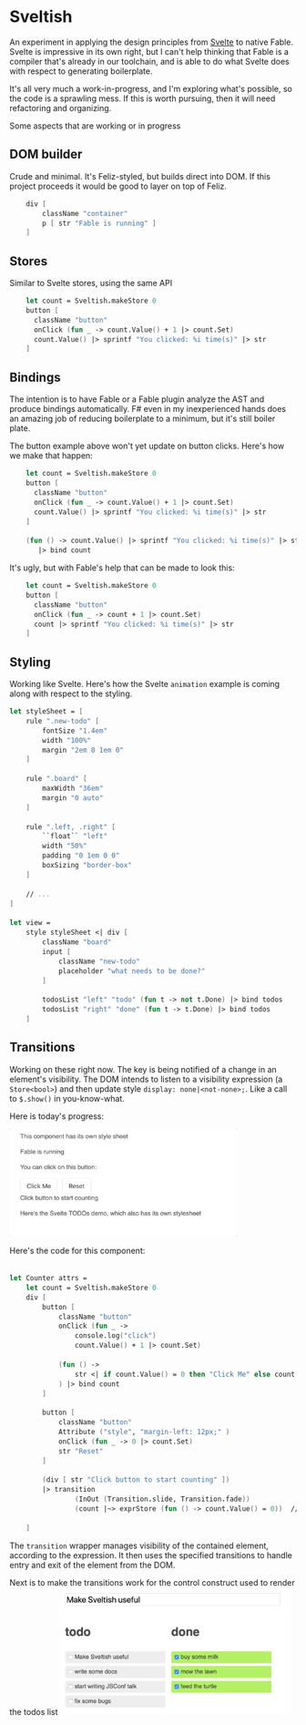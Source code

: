 # Sveltish

An experiment in applying the design principles from [Svelte](svelte.dev) to native Fable. Svelte is impressive in its own right, but I can't help thinking that Fable is a compiler that's already in our toolchain, and is able to do what Svelte does with respect to generating boilerplate.

It's all very much a work-in-progress, and I'm exploring what's possible, so the code is a sprawling mess. If this
is worth pursuing, then it will need refactoring and organizing.

Some aspects that are working or in progress

## DOM builder
Crude and minimal. It's Feliz-styled, but builds direct into DOM. If this project proceeds it would be good to layer on top of Feliz.

```fsharp
    div [
        className "container"
        p [ str "Fable is running" ]
    ]
```

## Stores

Similar to Svelte stores, using the same API

```fsharp
    let count = Sveltish.makeStore 0
    button [
      className "button"
      onClick (fun _ -> count.Value() + 1 |> count.Set)
      count.Value() |> sprintf "You clicked: %i time(s)" |> str
    ]
```

## Bindings

The intention is to have Fable or a Fable plugin analyze the AST and produce bindings automatically. F# even in my inexperienced hands does an amazing job of reducing boilerplate to a minimum, but it's still boiler plate.

The button example above won't yet update on button clicks. Here's how we make that happen:

```fsharp
    let count = Sveltish.makeStore 0
    button [
      className "button"
      onClick (fun _ -> count.Value() + 1 |> count.Set)
      count.Value() |> sprintf "You clicked: %i time(s)" |> str
    ]

    (fun () -> count.Value() |> sprintf "You clicked: %i time(s)" |> str)
       |> bind count
```

It's ugly, but with Fable's help that can be made to look this:

```fsharp
    let count = Sveltish.makeStore 0
    button [
      className "button"
      onClick (fun _ -> count + 1 |> count.Set)
      count |> sprintf "You clicked: %i time(s)" |> str
    ]
```

## Styling

Working like Svelte. Here's how the Svelte `animation` example is coming along with respect to the styling.

```fsharp
let styleSheet = [
    rule ".new-todo" [
        fontSize "1.4em"
        width "100%"
        margin "2em 0 1em 0"
    ]

    rule ".board" [
        maxWidth "36em"
        margin "0 auto"
    ]

    rule ".left, .right" [
        ``float`` "left"
        width "50%"
        padding "0 1em 0 0"
        boxSizing "border-box"
    ]

    // ...
]

let view =
    style styleSheet <| div [
        className "board"
        input [
            className "new-todo"
            placeholder "what needs to be done?"
        ]

        todosList "left" "todo" (fun t -> not t.Done) |> bind todos
        todosList "right" "done" (fun t -> t.Done) |> bind todos
    ]
```

## Transitions

Working on these right now. The key is being notified of a change in an element's visibility. The DOM intends to listen to a visibility expression (a `Store<bool>`) and then update style `display: none|<not-none>;`. Like a call to `$.show()` in you-know-what.

Here is today's progress:

<img alt="Transitions Progress" width="400" src="images/transition.gif">

Here's the code for this component:

```fsharp

let Counter attrs =
    let count = Sveltish.makeStore 0
    div [
        button [
            className "button"
            onClick (fun _ ->
                console.log("click")
                count.Value() + 1 |> count.Set)

            (fun () ->
                str <| if count.Value() = 0 then "Click Me" else count.Value() |> sprintf "You clicked: %i time(s)"
            ) |> bind count
        ]

        button [
            className "button"
            Attribute ("style", "margin-left: 12px;" )
            onClick (fun _ -> 0 |> count.Set)
            str "Reset"
        ]

        (div [ str "Click button to start counting" ])
        |> transition
                (InOut (Transition.slide, Transition.fade))
                (count |~> exprStore (fun () -> count.Value() = 0))  // Visible if 'count = 0'

    ]
```
The `transition` wrapper manages visibility of the contained element, according to the expression. It then uses
the specified transitions to handle entry and exit of the element from the DOM.

Next is to make the transitions work for the control construct used to render the todos list
<img alt="Todos Progress" width="400" src="images/todos.png">
